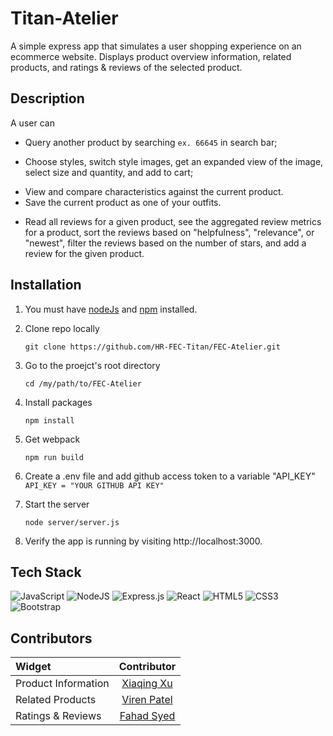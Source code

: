 # Titan-Atelier
A simple express app that simulates a user shopping experience on an ecommerce website. Displays product overview information, related products, and ratings & reviews of the selected product.


## Description
A user can
* Query another product by searching `ex. 66645` in search bar;
<!---Overview------------>
* Choose styles, switch style images, get an expanded view of the image, select size and quantity, and add to cart;
<!---Related Products---->
* View and compare characteristics against the current product.
* Save the current product as one of your outfits.
<!---Ratings & Reviews---->
* Read all reviews for a given product, see the aggregated review metrics for a product, sort the reviews based on "helpfulness", "relevance", or "newest", filter the reviews based on the number of stars, and add a review for the given product.


## Installation
1) You must have [nodeJs](https://nodejs.org/en/docs/) and [npm](https://docs.npmjs.com/) installed.

2) Clone repo locally
    ```
    git clone https://github.com/HR-FEC-Titan/FEC-Atelier.git
    ```

3) Go to the proejct's root directory
    ```
    cd /my/path/to/FEC-Atelier
    ```

4) Install packages
    ```
    npm install
    ```

5) Get webpack
    ```
    npm run build
    ```

6) Create a .env file and add github access token to a variable "API_KEY"
    `
    API_KEY = "YOUR GITHUB API KEY"
    `

7) Start the server
    ```
    node server/server.js
    ```

8) Verify the app is running by visiting http://localhost:3000.


## Tech Stack
  ![JavaScript](https://img.shields.io/badge/javascript-%23323330.svg?style=for-the-badge&logo=javascript&logoColor=%23F7DF1E)
  ![NodeJS](https://img.shields.io/badge/node.js-6DA55F?style=for-the-badge&logo=node.js&logoColor=white)
  ![Express.js](https://img.shields.io/badge/express.js-%23404d59.svg?style=for-the-badge&logo=express&logoColor=%2361DAFB)
  ![React](https://img.shields.io/badge/react-%2320232a.svg?style=for-the-badge&logo=react&logoColor=%2361DAFB)
  ![HTML5](https://img.shields.io/badge/html5-%23E34F26.svg?style=for-the-badge&logo=html5&logoColor=white)
  ![CSS3](https://img.shields.io/badge/css3-%231572B6.svg?style=for-the-badge&logo=css3&logoColor=white)
  ![Bootstrap](https://img.shields.io/badge/bootstrap-%23563D7C.svg?style=for-the-badge&logo=bootstrap&logoColor=white)


## Contributors
  |        Widget        |    Contributor                                     |
  |:---------------------|:--------------------------------------------------:|
  | Product Information  |    [Xiaqing Xu](https://github.com/xuxiaqing2011)  |
  |   Related Products   |    [Viren Patel](https://github.com/vpatel89)      |
  |  Ratings & Reviews   |    [Fahad Syed](https://github.com/syed216)        |

